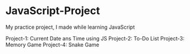 # JavaScript-Project
My practice project, I made while learning JavaScript

Project-1: Current Date ans Time using JS
Project-2: To-Do List
Project-3: Memory Game
Project-4: Snake Game

